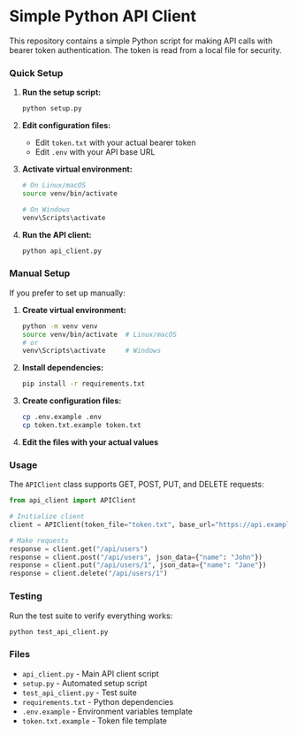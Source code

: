# Simple Python API Client

This repository contains a simple Python script for making API calls with bearer token authentication. The token is read from a local file for security.

### Quick Setup

1. **Run the setup script:**
   ```bash
   python setup.py
   ```

2. **Edit configuration files:**
   - Edit `token.txt` with your actual bearer token
   - Edit `.env` with your API base URL

3. **Activate virtual environment:**
   ```bash
   # On Linux/macOS
   source venv/bin/activate

   # On Windows
   venv\Scripts\activate
   ```

4. **Run the API client:**
   ```bash
   python api_client.py
   ```

### Manual Setup

If you prefer to set up manually:

1. **Create virtual environment:**
   ```bash
   python -m venv venv
   source venv/bin/activate  # Linux/macOS
   # or
   venv\Scripts\activate     # Windows
   ```

2. **Install dependencies:**
   ```bash
   pip install -r requirements.txt
   ```

3. **Create configuration files:**
   ```bash
   cp .env.example .env
   cp token.txt.example token.txt
   ```

4. **Edit the files with your actual values**

### Usage

The `APIClient` class supports GET, POST, PUT, and DELETE requests:

```python
from api_client import APIClient

# Initialize client
client = APIClient(token_file="token.txt", base_url="https://api.example.com")

# Make requests
response = client.get("/api/users")
response = client.post("/api/users", json_data={"name": "John"})
response = client.put("/api/users/1", json_data={"name": "Jane"})
response = client.delete("/api/users/1")
```

### Testing

Run the test suite to verify everything works:

```bash
python test_api_client.py
```

### Files

- `api_client.py` - Main API client script
- `setup.py` - Automated setup script
- `test_api_client.py` - Test suite
- `requirements.txt` - Python dependencies
- `.env.example` - Environment variables template
- `token.txt.example` - Token file template
